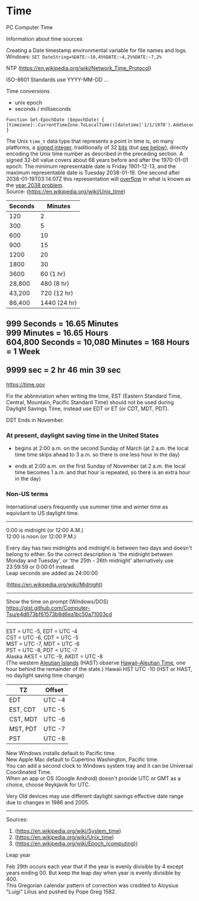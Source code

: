 # Time
PC Computer Time

Information about time sources

Creating a Date timestamp environmental variable for file names and logs.<br>
Windows: `SET DateString=%DATE:~10,4%%DATE:~4,2%%DATE:~7,2%`

NTP
(https://en.wikipedia.org/wiki/Network_Time_Protocol)

ISO-8601 Standards use YYYY-MM-DD ...

Time conversions
 - unix epoch
 - seconds / milliseconds


```
Function Get-EpochDate ($epochDate) { [timezone]::CurrentTimeZone.ToLocalTime(([datetime]'1/1/1970').AddSeconds($epochDate)) }
```

The Unix `time_t` data type that represents a point in time is, on many platforms, a [signed integer](https://en.wikipedia.org/wiki/Integer_%28computer_science%29 "Integer (computer science)"), traditionally of 32 [bits](https://en.wikipedia.org/wiki/Bit "Bit") (but [see below](https://en.wikipedia.org/wiki/Unix_time#Range_of_representable_times)), directly encoding the Unix time number as described in the preceding section. A signed 32-bit value covers about 68 years before and after the 1970-01-01 epoch. The minimum representable date is Friday 1901-12-13, and the maximum representable date is Tuesday 2038-01-19. One second after 2038-01-19T03:14:07Z this representation will [overflow](https://en.wikipedia.org/wiki/Arithmetic_overflow "Arithmetic overflow") in what is known as the [year 2038 problem](https://en.wikipedia.org/wiki/Year_2038_problem "Year 2038 problem").<br>Source: (https://en.wikipedia.org/wiki/Unix_time)
<br>

Seconds | Minutes
------- | -------
120     | 2
300     | 5
600     | 10
900     | 15
1200    | 20
1800    | 30
3600    | 60 (1 hr)
28,800  | 480 (8 hr)
43,200  | 720 (12 hr)
86,400  | 1440 (24 hr)

999 Seconds = 16.65 Minutes<br>
999 Minutes = 16.65 Hours<br>
604,800 Seconds = 10,080 Minutes =  168 Hours = 1 Week<br>
<br>
9999 sec = 2 hr 46 min 39 sec
-----

https://time.gov

Fix the abbreviation when writing the time, EST (Eastern Standard Time, Central, Mountain, Pacific Standard Time) should not be used during Daylight Savings Time, instead use EDT or ET (or CDT, MDT, PDT).

DST Ends in November.

### At present, daylight saving time in the United States

 - begins at 2:00 a.m. on the second Sunday of March (at 2 a.m. the local time time skips ahead to 3 a.m. so there is one less hour in the day)

 - ends at 2:00 a.m. on the first Sunday of November (at 2 a.m. the local time becomes 1 a.m. and that hour is repeated, so there is an extra hour in the day)​

### Non-US terms

International users frequently use summer time and winter time as equivilant to US daylight time.

-----

0:00 is midnight (or 12:00 A.M.)<br>
12:00 is noon (or 12:00 P.M.)<br>

Every day has two midnights and midnight is between two days and doesn't belong to either. So the correct description is 'the midnight between Monday and Tuesday', or 'the 25th - 26th midnight' alternatively use 23:59:59 or 0:00:01 instead.<br>
Leap seconds are added as 24:00:00

(https://en.wikipedia.org/wiki/Midnight)

-----

Show the time on prompt (Windows/DOS)
https://gist.github.com/Computer-Tsu/e4d673bf61573b8d6ea1bc50a71003cd

-----

EST = UTC -5, EDT = UTC -4<br>
CST = UTC -6, CDT = UTC -5<br>
MST = UTC -7, MDT = UTC -6<br>
PST = UTC -8, PDT = UTC -7<br>
Alaska AKST = UTC -9, AKDT = UTC -8<br>
(The western [Aleutian Islands](https://en.wikipedia.org/wiki/Aleutian_Islands "Aleutian Islands") (HAST) observe [Hawaii–Aleutian Time](https://en.wikipedia.org/wiki/Hawaii%E2%80%93Aleutian_Time_Zone "Hawaii–Aleutian Time Zone"), one hour behind the remainder of the state.)
Hawaii HST UTC -10 (HST or HAST, no daylight saving time change)

TZ | Offset
------- | -------
EDT      | UTC -4
EST, CDT | UTC -5
CST, MDT | UTC -6
MST, PDT | UTC -7
PST      | UTC -8

New Windows installs default to Pacific time.<br>
New Apple Mac default to Cupertino Washington, Pacific time.<br>
You can add a second clock to Windows system tray and it can be Universal Coordinated Time.<br>
When an app or OS (Google Android) doesn't provide UTC or GMT as a choice, choose Reykjavik for UTC.<br>

Very Old devices may use different daylight savings effective date range due to changes in 1986 and 2005.

-----

Sources:
1. (https://en.wikipedia.org/wiki/System_time)
2. (https://en.wikipedia.org/wiki/Unix_time)
3. (https://en.wikipedia.org/wiki/Epoch_(computing))


Leap year

Feb 29th occurs each year that if the year is evenly divisible by 4 except years ending 00. But keep the leap day when year is evenly divisible by 400. <br>
This Gregorian calendar pattern of correction was credited to Aloysius "Luigi" Lilius and pushed by Pope Greg 1582.
